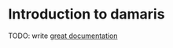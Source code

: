 # Introduction to damaris

TODO: write [great documentation](http://jacobian.org/writing/what-to-write/)
